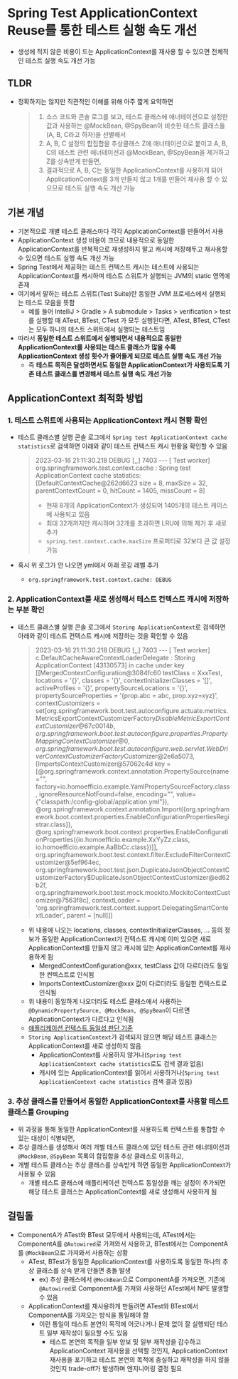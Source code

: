 # Spring Test ApplicationContext Reuse를 통한 테스트 실행 속도 개선

- 생성에 적지 않은 비용이 드는 ApplicationContext를 재사용 할 수 있으면 전체적인 테스트 실행 속도 개선 가능

## TLDR

- 정확하지는 않지만 직관적인 이해를 위해 아주 짧게 요약하면
  >1. 소스 코드와 콘솔 로그를 보고, 테스트 클래스에 애너테이션으로 설정한 값과 사용하는 @MockBean, @SpyBean이 비슷한 테스트 클래스들(A, B, C라고 하자)을 선별해서
  >1. A, B, C 설정의 합집합을 추상클래스 Z에 애너테이션으로 붙이고 A, B, C의 테스트 관련 애너테이션과 @MockBean, @SpyBean을 제거하고 Z를 상속받게 만들면,
  >1. 결과적으로 A, B, C는 동일한 ApplicationContext를 사용하게 되어 ApplicationContext를 3개 만들지 않고 1개를 만들어 재사용 할 수 있으므로 테스트 실행 속도 개선 가능


## 기본 개념

- 기본적으로 개별 테스트 클래스마다 각각 ApplicationContext를 만들어서 사용
- ApplicationContext 생성 비용이 크므로 내용적으로 동일한 ApplicationContext를 반복적으로 재생성하지 말고 캐시에 저장해두고 재사용할 수 있으면 테스트 실행 속도 개선 가능
- Spring Test에서 제공하는 테스트 컨텍스트 캐시는 테스트에 사용되는 ApplicationContext를 캐시하며 테스트 스위트가 실행되는 JVM의 static 영역에 존재
- 여기에서 말하는 테스트 스위트(Test Suite)란 동일한 JVM 프로세스에서 실행되는 테스트 모음을 뜻함
  - 예를 들어 IntelliJ > Gradle > A submodule > Tasks > verification > test 를 실행할 때 ATest, BTest, CTest 가 모두 실행된다면, ATest, BTest, CTest는 모두 하나의 테스트 스위트에서 실행되는 테스트임
- 따라서 **동일한 테스트 스위트에서 실행되면서 내용적으로 동일한 ApplicationContext를 사용되는 테스트 클래스가 많을 수록 ApplicationContext 생성 횟수가 줄어들게 되므로 테스트 실행 속도 개선 가능**
  - 즉 **테스트 목적은 달성하면서도 동일한 ApplicationContext가 사용되도록 기존 테스트 클래스를 변경해서 테스트 실행 속도 개선 가능**


## ApplicationContext 최적화 방법

### 1. 테스트 스위트에 사용되는 ApplicationContext 캐시 현황 확인

- 테스트 클래스별 실행 콘솔 로그에서 `Spring test ApplicationContext cache statistics`로 검색하면 아래와 같이 테스트 컨텍스트 캐시 현황을 확인할 수 있음 

  >2023-03-16 21:11:30.218 DEBUG [,,] 7403 --- [    Test worker] org.springframework.test.context.cache   : Spring test ApplicationContext cache statistics: [DefaultContextCache@262d6623 size = 8, maxSize = 32, parentContextCount = 0, hitCount = 1405, missCount = 8]
  >- 현재 8개의 ApplicationContext가 생성되어 1405개의 테스트 케이스에 사용되고 있음
  >- 최대 32개까지만 캐시하며 32개를 초과하면 LRU에 의해 제거 후 새로 추가
  >- `spring.test.context.cache.maxSize` 프로퍼티로 32보다 큰 값 설정 가능

- 혹시 위 로그가 안 나오면 yml에서 아래 로깅 레벨 추가
  - `org.springframework.test.context.cache: DEBUG`

### 2. ApplicationContext를 새로 생성해서 테스트 컨텍스트 캐시에 저장하는 부분 확인

- 테스트 클래스별 실행 콘솔 로그에서 `Storing ApplicationContext`로 검색하면 아래와 같이 테스트 컨텍스트 캐시에 저장하는 것을 확인할 수 있음

  >2023-03-16 21:11:30.218 DEBUG [,,] 7403 --- [    Test worker] c.DefaultCacheAwareContextLoaderDelegate : Storing ApplicationContext [43130573] in cache under key [[MergedContextConfiguration@3084fc60 testClass = XxxTest, locations = '{}', classes = '{}', contextInitializerClasses = '[]', activeProfiles = '{}', propertySourceLocations = '{}', propertySourceProperties = '{prop.abc = abc, prop.xyz=xyz}', contextCustomizers = set[org.springframework.boot.test.autoconfigure.actuate.metrics.MetricsExportContextCustomizerFactory$DisableMetricExportContextCustomizer@67c0014b, org.springframework.boot.test.autoconfigure.properties.PropertyMappingContextCustomizer@0, org.springframework.boot.test.autoconfigure.web.servlet.WebDriverContextCustomizerFactory$Customizer@2e6a5073, [ImportsContextCustomizer@57062c4d key = [@org.springframework.context.annotation.PropertySource(name="", factory=io.homoefficio.example.YamlPropertySourceFactory.class, ignoreResourceNotFound=false, encoding="", value={"classpath:/config-global/application.yml"}), @org.springframework.context.annotation.Import({org.springframework.boot.context.properties.EnableConfigurationPropertiesRegistrar.class}), @org.springframework.boot.context.properties.EnableConfigurationProperties({io.homoefficio.example.XxYyZz.class, io.homoefficio.example.AaBbCc.class})]], org.springframework.boot.test.context.filter.ExcludeFilterContextCustomizer@5ef964ec, org.springframework.boot.test.json.DuplicateJsonObjectContextCustomizerFactory$DuplicateJsonObjectContextCustomizer@ed62b2f, org.springframework.boot.test.mock.mockito.MockitoContextCustomizer@7563f8c], contextLoader = 'org.springframework.test.context.support.DelegatingSmartContextLoader', parent = [null]]]
  - 위 내용에 나오는 locations, classes, contextInitializerClasses, ... 등의 정보가 동일한 ApplicationContext가 컨텍스트 캐시에 이미 있으면 새로 ApplicationContext를 만들지 않고 캐시에 있는 ApplicationContext를 재사용하게 됨
    - MergedContextConfiguration@xxx, testClass 값이 다르더라도 동일한 컨텍스트로 인식됨
    - ImportsContextCustomizer@xxx 값이 다르더라도 동일한 컨텍스트로 인식됨
  - 위 내용이 동일하게 나오더라도 테스트 클래스에서 사용하는 `@DynamicPropertySource, @MockBean, @SpyBean`이 다르면 ApplicationContext가 다르다고 인식됨
  - [애플리케이션 컨텍스트 동일성 판단 기준](https://docs.spring.io/spring-framework/docs/current/reference/html/testing.html#testcontext-ctx-management-caching)
  - `Storing ApplicationContext`가 검색되지 않으면 해당 테스트 클래스는 ApplicationContext를 새로 생성하지 않음
    - ApplicationContext를 사용하지 않거나(`Spring test ApplicationContext cache statistics`로도 검색 결과 없음)
    - 캐시에 있는 ApplicationContext를 읽어서 사용하거나(`Spring test ApplicationContext cache statistics` 검색 결과 있음)

### 3. 추상 클래스를 만들어서 동일한 ApplicationContext를 사용할 테스트 클래스를 Grouping

- 위 과정을 통해 동일한 ApplicationContext를 사용하도록 컨텍스트를 통합할 수 있는 대상이 식별되면,
- 추상 클래스를 생성해서 여러 개별 테스트 클래스에 있던 테스트 관련 애너테이션과 `@MockBean`, `@SpyBean` 목록의 합집합을 추상 클래스로 이동하고,
- 개별 테스트 클래스는 추상 클래스를 상속받게 하면 동일한 ApplicationContext가 사용될 수 있음
  - 개별 테스트 클래스에 애플리케이션 컨텍스트 동일성을 깨는 설정이 추가되면 해당 테스트 클래스는 ApplicationContext를 새로 생성해서 사용하게 됨

## 걸림돌

- ComponentA가 ATest와 BTest 모두에서 사용되는데, ATest에서는 ComponentA를 `@Autowired`로 가져와서 사용하고, BTest에서는 ComponentA를 `@MockBean`으로 가져와서 사용하는 상황
  - ATest, BTest가 동일한 ApplicationContext를 사용하도록 동일한 하나의 추상 클래스를 상속 받게 만들면 충돌 발생
    - ex) 추상 클래스에서 `@MockBean`으로 ComponentA를 가져오면, 기존에 `@Autowired`로 ComponentA를 가져와 사용하던 ATest에서 NPE 발생할 수 있음
  - ApplicationContext를 재사용하게 만들려면 ATest와 BTest에서 ComponentA를 가져오는 방식을 통일해야 함
    - 이런 통일이 테스트 본연의 목적에 어긋나거나 문제 없이 잘 실행되던 테스트 일부 재작성이 필요할 수도 있음
      - 테스트 본연의 목적을 일부 양보 및 일부 재작성을 감수하고 ApplicationContext 재사용을 선택할 것인지, ApplicationContext 재사용을 포기하고 테스트 본연의 목적에 충실하고 재작성을 하지 않을 것인지 trade-off가 발생하며 엔지니어링 결정 필요
